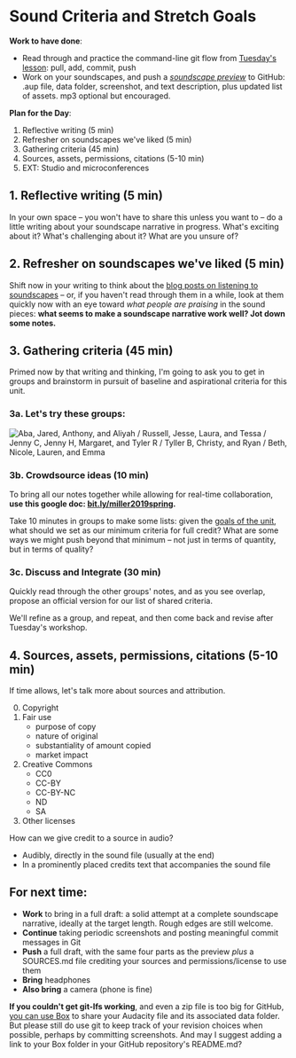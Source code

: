 # Sound Criteria and Stretch Goals

**Work to have done**:

* Read through and practice the command-line git flow from [Tuesday's lesson](lesson-05): pull, add, commit, push
* Work on your soundscapes, and push a _[soundscape preview](https://github.com/pitt-cdm/soundscape-prompt)_ to GitHub: .aup file, data folder, screenshot, and text description, plus updated list of assets. mp3 optional but encouraged.

**Plan for the Day**:
1. Reflective writing (5 min)
2. Refresher on soundscapes we've liked (5 min)
3. Gathering criteria (45 min)
4. Sources, assets, permissions, citations (5-10 min)
5. EXT: Studio and microconferences


## 1. Reflective writing (5 min)
<div class="alert alert-success">
In your own space – you won't have to share this unless you want to – do a little writing about your soundscape narrative in progress. What's exciting about it? What's challenging about it? What are you unsure of?
</div>

## 2. Refresher on soundscapes we've liked (5 min)
Shift now in your writing to think about the [blog posts on listening to soundscapes](https://github.com/pitt-cdm/miller2019spring/issues/3) – or, if you haven't read through them in a while, look at them quickly now with an eye toward _what people are praising_ in the sound pieces: **what seems to make a soundscape narrative work well? Jot down some notes.**

## 3. Gathering criteria (45 min)
Primed now by that writing and thinking, I'm going to ask you to get in groups and brainstorm in pursuit of baseline and aspirational criteria for this unit.

### 3a. Let's try these groups:
<img src="/{{site.course.base_path}}assets/img/2019-seating-groups.png" alt="Aba, Jared, Anthony, and Aliyah / Russell, Jesse, Laura, and Tessa / Jenny C, Jenny H, Margaret, and Tyler R / Tyller B, Christy, and Ryan / Beth, Nicole, Lauren, and Emma">

### 3b. Crowdsource ideas (10 min)
To bring all our notes together while allowing for real-time collaboration, **use this google doc: [bit.ly/miller2019spring](http://bit.ly/miller2019spring).**

<div class="alert alert-success">
Take 10 minutes in groups to make some lists: given the <a href="https://github.com/pitt-cdm/soundscape-prompt">goals of the unit</a>, what should we set as our minimum criteria for full credit? What are some ways we might push beyond that minimum – not just in terms of quantity, but in terms of quality?
</div>

### 3c. Discuss and Integrate (30 min)
Quickly read through the other groups' notes, and as you see overlap, propose an official version for our list of shared criteria.

We'll refine as a group, and repeat, and then come back and revise after Tuesday's workshop.


## 4. Sources, assets, permissions, citations (5-10 min)

If time allows, let's talk more about sources and attribution.

0. Copyright
1. Fair use
   - purpose of copy
   - nature of original
   - substantiality of amount copied
   - market impact
2. Creative Commons
   - CC0
   - CC-BY
   - CC-BY-NC
   - ND
   - SA
3. Other licenses

How can we give credit to a source in audio?

* Audibly, directly in the sound file (usually at the end)
* In a prominently placed credits text that accompanies the sound file


## For next time:

* **Work** to bring in a full draft: a solid attempt at a complete soundscape narrative, ideally at the target length. Rough edges are still welcome.
* **Continue** taking periodic screenshots and posting meaningful commit messages in Git
* **Push** a full draft, with the same four parts as the preview *plus* a SOURCES.md file crediting your sources and permissions/license to use them
* **Bring** headphones
* **Also bring** a camera (phone is fine)

<div class="alert alert-danger"><strong>If you couldn't get git-lfs working</strong>, and even a zip file is too big for GitHub, <a href="http://pitt.box.com">you can use Box</a> to share your Audacity file and its associated data folder. But please still do use git to keep track of your revision choices when possible, perhaps by committing screenshots. And may I suggest adding a link to your Box folder in your GitHub repository's README.md?
</div>
